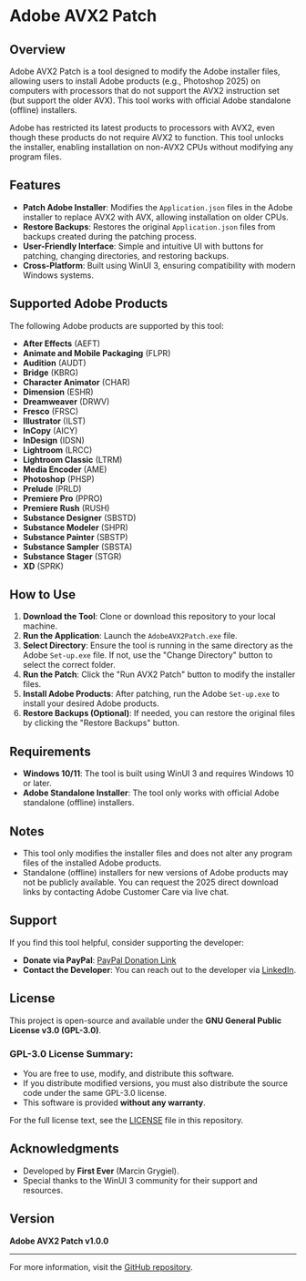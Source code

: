 # Adobe AVX2 Patch

## Overview

Adobe AVX2 Patch is a tool designed to modify the Adobe installer files, allowing users to install Adobe products (e.g., Photoshop 2025) on computers with processors that do not support the AVX2 instruction set (but support the older AVX). This tool works with official Adobe standalone (offline) installers.

Adobe has restricted its latest products to processors with AVX2, even though these products do not require AVX2 to function. This tool unlocks the installer, enabling installation on non-AVX2 CPUs without modifying any program files.

## Features

- **Patch Adobe Installer**: Modifies the `Application.json` files in the Adobe installer to replace AVX2 with AVX, allowing installation on older CPUs.
- **Restore Backups**: Restores the original `Application.json` files from backups created during the patching process.
- **User-Friendly Interface**: Simple and intuitive UI with buttons for patching, changing directories, and restoring backups.
- **Cross-Platform**: Built using WinUI 3, ensuring compatibility with modern Windows systems.

## Supported Adobe Products

The following Adobe products are supported by this tool:

- **After Effects** (AEFT)
- **Animate and Mobile Packaging** (FLPR)
- **Audition** (AUDT)
- **Bridge** (KBRG)
- **Character Animator** (CHAR)
- **Dimension** (ESHR)
- **Dreamweaver** (DRWV)
- **Fresco** (FRSC)
- **Illustrator** (ILST)
- **InCopy** (AICY)
- **InDesign** (IDSN)
- **Lightroom** (LRCC)
- **Lightroom Classic** (LTRM)
- **Media Encoder** (AME)
- **Photoshop** (PHSP)
- **Prelude** (PRLD)
- **Premiere Pro** (PPRO)
- **Premiere Rush** (RUSH)
- **Substance Designer** (SBSTD)
- **Substance Modeler** (SHPR)
- **Substance Painter** (SBSTP)
- **Substance Sampler** (SBSTA)
- **Substance Stager** (STGR)
- **XD** (SPRK)

## How to Use

1. **Download the Tool**: Clone or download this repository to your local machine.
2. **Run the Application**: Launch the `AdobeAVX2Patch.exe` file.
3. **Select Directory**: Ensure the tool is running in the same directory as the Adobe `Set-up.exe` file. If not, use the "Change Directory" button to select the correct folder.
4. **Run the Patch**: Click the "Run AVX2 Patch" button to modify the installer files.
5. **Install Adobe Products**: After patching, run the Adobe `Set-up.exe` to install your desired Adobe products.
6. **Restore Backups (Optional)**: If needed, you can restore the original files by clicking the "Restore Backups" button.

## Requirements

- **Windows 10/11**: The tool is built using WinUI 3 and requires Windows 10 or later.
- **Adobe Standalone Installer**: The tool only works with official Adobe standalone (offline) installers.

## Notes

- This tool only modifies the installer files and does not alter any program files of the installed Adobe products.
- Standalone (offline) installers for new versions of Adobe products may not be publicly available. You can request the 2025 direct download links by contacting Adobe Customer Care via live chat.

## Support

If you find this tool helpful, consider supporting the developer:

- **Donate via PayPal**: [PayPal Donation Link](https://www.paypal.com/donate/?hosted_button_id=23A75PS9GB4Y2)
- **Contact the Developer**: You can reach out to the developer via [LinkedIn](https://www.linkedin.com/in/marcin-grygiel/).

## License

This project is open-source and available under the **GNU General Public License v3.0 (GPL-3.0)**. 

### GPL-3.0 License Summary:
- You are free to use, modify, and distribute this software.
- If you distribute modified versions, you must also distribute the source code under the same GPL-3.0 license.
- This software is provided **without any warranty**.

For the full license text, see the [LICENSE](LICENSE) file in this repository.

## Acknowledgments

- Developed by **First Ever** (Marcin Grygiel).
- Special thanks to the WinUI 3 community for their support and resources.

## Version

**Adobe AVX2 Patch v1.0.0**

---

For more information, visit the [GitHub repository](https://github.com/FirstEver-eu/Adobe-AVX2-Patch).
